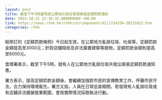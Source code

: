 ```yaml
---
layout: post
title: 截至下午5時當局就公眾地方拋垃圾發兩張定額罰款通知
date: 2023-10-22 22:36:32.000000000 +08:00
link: https://news.rthk.hk/rthk/ch/component/k2/1724334-20231022.htm
categories: rthk
---
```


經修訂的《定額罰款條例》今日起生效，在公眾地方亂拋垃圾、吐痰等，定額罰款金額提高至3000元；針對店舖阻街及非法棄置建築等廢物，定額罰款金額則提高至6000元。

食環署表示，截至下午5時，就有人在公眾地方亂拋垃圾共發出兩張定額罰款通知書。

署方表示，提高定額罰款金額後，會繼續加強對市民的宣傳教育工作，呼籲市民守法，合力保持環境衞生。署方又指，人員在日常巡查期間，若發現有人亂拋垃圾或有店鋪非法擴展營業範圍，會按實際情況採取執法行動。
